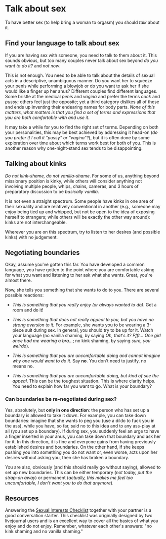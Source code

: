 # Talk about sex

To have better sex (to help bring a woman to orgasm) you should _talk_ about
it.

## Find your language to talk about sex

If you are having sex with someone, you need to talk to them about it. This
sounds obvious, but too many couples never talk about sex beyond _do you want
to do it?_ and _not now_.

This is not enough. You need to be able to talk about the details of sexual
acts in a descriptive, unambiguous manner. Do you want her to squeeze your
penis while performing a blowjob or do you want to ask her if she would like a
finger up her anus? Different couples find different languages. Some bristle at
the medical _penis_ and _vagina_ and prefer the terms _cock_ and _pussy_;
others feel just the opposite; yet a third category dislikes all of these and
ends up inventing their endearing names for body parts. _None of this matters,
what matters is that you find a set of terms and expressions that you are both
comfortable with and use it_.

It may take a while for you to find the right set of terms. Depending on both
your personalities, this may be best achieved by addressing it head-on (_do you
prefer if I call it "pussy" or "vagina"?_), but it is often done by some
exploration over time about which terms work best for both of you. This is
another reason why one-night-stand sex tends to be disappointing.

## Talking about kinks

_Do not kink-shame, do not vanilla-shame_. For some of us, anything beyond
missionary position is kinky, while others will consider anything not involving
multiple people, whips, chains, cameras, and 3 hours of preparatory discussion
to be _basically vanilla_.

It is not even a straight spectrum. Some people have kinks in one area of their
sexuality and are relatively conventional in another (e.g., someone may enjoy
being tied up and whipped, but not be open to the idea of exposing herself to
strangers; while others will be exactly the other way around): kinks are not
interchangeable.

Wherever you are on this spectrum, try to listen to her desires (and possible
kinks) with no judgement.

## Negotiating boundaries

Okay, assume you've gotten this far. You have developed a common language, you
have gotten to the point where you are comfortable asking for what you want and
listening to her ask what she wants. Great, you're almost there.

Now, she tells you something that she wants to do to you. There are several
possible reactions:

- _This is something that you really enjoy (or always wanted to do)_. Get a
  room and do it!

- _This is something that does not really appeal to you, but you have no strong
  aversion to it._ For example, she wants you to be wearing a 3-piece suit
  during sex. In general, you should try to be up for it. Watch your language
  (no vanilla shaming, by saying _Oh, that's it? Pfft... One girl once had me
  wearing a bra..._; no kink shaming, by saying _sure, you weirdo_).

- _This is something that you are uncomfortable doing and cannot imagine why
  one would want to do it_. Say **no**. You don't need to justify, no means no.

- _This is something that you are uncomfortable doing, but kind of see the
  appeal_. This can be the toughest situation. This is where clarity helps. You
  need to explain how far you want to go. What is your boundary?

### Can boundaries be re-negotiated during sex?

Yes, absolutely, but **only in one direction**:  the person who has set up
a boundary is allowed to take it down. For example, you can take down
boundaries: imagine that she wants to peg you (use a dildo to fuck you in the
ass), while you have, so far, said no to this idea and to any ass-play at all
(you set up a boundary). If during sex, you suddenly feel an urge to have a
finger inserted in your anus, you can take down that boundary and ask her for
it. In this direction, it is fine and everyone gains from having previously
established desires and boundaries. On the other hand, if she keeps pushing you
into something you do not want or, even worse, acts upon her desires without
asking you, then she has broken a boundary.

You are also, obviously (and this should really go without saying), allowed to
set up new boundaries. This can be either temporary (_not today, put the
strap-on away_) or permanent (_actually, this makes me feel too uncomfortable,
I don't want you to do that anymore_).


## Resources

Answering the [Sexual Interests
Checklist](https://sunflowerapart.github.io/HowToMakeHerFlower/resources/sexual-interests-checklist.html)
together with your partner is a good conversation starter. This checklist was
originally designed by two livejournal users and is an excellent way to cover
all the basics of what you enjoy and do not enjoy. Remember, whatever each
other's answers: "no kink shaming and no vanilla shaming."


